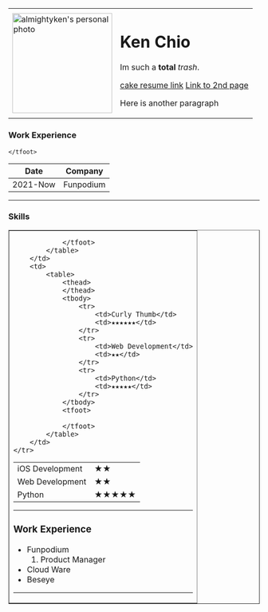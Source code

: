 <!DOCTYPE html>
<html>
<head>
    <meta charset="utf-8">
    <title>Ken Chio's CV</title>
</head>
<body>
<table cellspacing="20">
    <tr>
        <td>
            <img src="https://hips.hearstapps.com/hmg-prod.s3.amazonaws.com/images/%E6%8D%8D%E8%A1%9B%E4%BB%BB%E5%8B%99-%E9%A7%AD%
E5%AE%A2%E4%BB%BB%E5%8B%99-%E9%BB%91%E8%B1%B9-%E5%8D%A1%E8%B9%A6%E5%85%AC%E7%88%B5-%E5%9F%BA%E5%A5%B4%E6%9D%8E%E7%B6%AD
-%E6%AE%BA%E7%A5%9E-%E9%BA%A5%E5%8F%AFb%E5%96%AC%E4%B8%B9-1561457496.jpg?crop=0.490xw:0.783xh;0,0.0209xh&resize=640:*"
     alt="almightyken's personal photo"
     width="200"
     height="200">
        </td>
        <td>
            <h1>Ken Chio</h1>
            <p>Im such a <strong>total</strong> <em>trash</em>.</p>
            <a href="https://www.cakeresume.com/almightyken0425">cake resume link</a>
            <a href="2nd_page.html">Link to 2nd page</a>
            <p>Here is another paragraph</p>
        </td>
    </tr>
</table>
<h3>
    Work Experience
</h3>
<table>
    <thead>
        <tr>
            <th>Date</th>
            <th>Company</th>
        </tr>
    </thead>
    <tbody>
        <tr>
            <td>2021-Now</td>
            <td>Funpodium</td>
        </tr>
    </tbody>
    <tfoot>

    </tfoot>
</table>
<hr>
<h3>Skills</h3>
<table border="1">
    <tr>
        <td>
            <table>
                <thead>
                </thead>
                <tbody>
                    <tr>
                        <td>iOS Development</td>
                        <td>★★</td>
                    </tr>
                    <tr>
                        <td>Web Development</td>
                        <td>★★</td>
                    </tr>
                    <tr>
                        <td>Python</td>
                        <td>★★★★★</td>
                    </tr>
                </tbody>
                <tfoot>

                </tfoot>
            </table>
        </td>
        <td>
            <table>
                <thead>
                </thead>
                <tbody>
                    <tr>
                        <td>Curly Thumb</td>
                        <td>★★★★★★</td>
                    </tr>
                    <tr>
                        <td>Web Development</td>
                        <td>★★</td>
                    </tr>
                    <tr>
                        <td>Python</td>
                        <td>★★★★★</td>
                    </tr>
                </tbody>
                <tfoot>

                </tfoot>
            </table>
        </td>
    </tr>
</table>
<hr>
<h3>Work Experience</h3>
<ul>
    <li>Funpodium
        <ol>
            <li>Product Manager</li>
        </ol>
    </li>
    <li>Cloud Ware</li>
    <li>Beseye</li>
</ul>
<hr>
</body>
</html>
